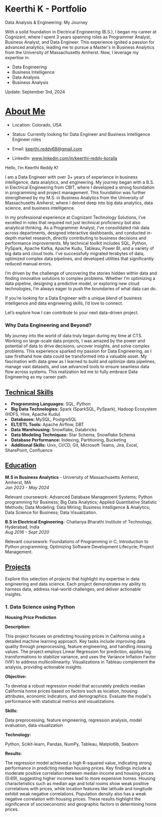 # Keerthi K - Portfolio
Data Analysis & Engineering: My Journey

With a solid foundation in Electrical Engineering (B.S.), I began my career at Cognizant, where I spent 3 years spanning roles as Programmer Analyst, Business Analyst, and Data Engineer. This experience ignited a passion for advanced analytics, leading me to pursue a Master's in Business Analytics from the University of Massachusetts Amherst. Now, I leverage my expertise in:

- Data Engineering
- Business Intelligence
- Data Analysis
- Business Analysis

Update: September 3rd, 2024

<h1 style="font-weight: bold; text-decoration: underline;">About Me</h1>

- Location: Colorado, USA
  
- Status: Currently looking for Data Engineer and Business Intelligence Engineer roles
  
- Email: keerthi.reddy68@gmail.com
  
- LinkedIn: www.linkedin.com/in/keerthi-reddy-koralla

Hello, I’m Keerthi Reddy K!

I am a Data Engineer with over 3+ years of experience in business intelligence, data analytics, and engineering. My journey began with a B.S. in Electrical Engineering from CBIT, where I developed a strong foundation in programming and project management. This foundation was further strengthened by my M.S. in Business Analytics from the University of Massachusetts Amherst, where I delved deep into big data analytics, data science, and business intelligence.

In my professional experience at Cognizant Technology Solutions, I’ve excelled in roles that required not just technical proficiency but also analytical thinking. As a Programmer Analyst, I’ve consolidated risk data across departments, designed interactive dashboards, and conducted in-depth market research, directly contributing to business decisions and performance improvements. My technical toolkit includes SQL, Python, PySpark, Apache Kafka, Apache Kudu, Tableau, Power BI, and a variety of big data and cloud tools. I’ve successfully migrated terabytes of data, optimized complex data pipelines, and developed utilities that significantly reduced manual errors.

I’m driven by the challenge of uncovering the stories hidden within data and finding innovative solutions to complex problems. Whether I’m optimizing a data pipeline, designing a predictive model, or exploring new cloud technologies, I’m always eager to push the boundaries of what data can do.

If you’re looking for a Data Engineer with a unique blend of business intelligence and data engineering skills, I’d love to connect.

Let’s explore how I can contribute to your next data-driven project.


<h3 style="font-weight: bold;">Why Data Engineering and Beyond?</h3>

My journey into the world of data truly began during my time at CTS. Working on large-scale data projects, I was amazed by the power and potential of data to drive decisions, uncover insights, and solve complex problems. This experience sparked my passion for Data Engineering, as I saw firsthand how data could be transformed into a valuable asset. My fascination with data grew as I learned to build and optimize data pipelines, manage vast datasets, and use advanced tools to ensure seamless data flow across systems. This realization led me to fully embrace Data Engineering as my career path.

<h2 style="font-weight: bold; text-decoration: underline;">Technical Skills</h2>

  <li><strong>Programming Languages:</strong> SQL, Python</li>
  <li><strong>Big Data Technologies:</strong> Spark (SparkSQL, PySpark), Hadoop Ecosystem (HDFS, Hive, Apache Kudu)</li>
  <li><strong>Databases:</strong> MySQL, PostgreSQL</li>
  <li><strong>ELT/ETL Tools:</strong> Apache Airflow, DBT</li>
  <li><strong>Data Warehousing:</strong> Snowflake, Databricks</li>
  <li><strong>Data Modeling Techniques:</strong> Star Schema, Snowflake Schema</li>
  <li><strong>Database Performance:</strong> Indexing, Partitioning, Bucketing</li>
  <li><strong>Additional Skills:</strong> Unix, CI/CD, Git, Microsoft Teams, Jira, Excel, SharePoint, Confluence</li>
</ul>


<h2 style="font-weight: bold; text-decoration: underline;">Education </h2>

<strong>M.S in Business Analytics</strong> - University of Massachusetts Amherst, Amherst, MA                      
<i>Jan 2023 - May 2024</i>

Relevant coursework: Advanced Database Management Systems; Python programming for Business; Big Data Analytics;
Applied Quantitative Statistic Methods; Data Modeling; Data Mining; Business Intelligence & Analytics; Data Science for
Business; Data Visualization.

<strong>B.S in Electrical Engineering</strong>- Chaitanya Bharathi Institute of Technology, Hyderabad, India          
<i>Aug 2016 - Sept 2020</i>

Relevant coursework: Foundations of Programming in C; Introduction to Python programming; Optimizing Software
Development Lifecycle; Project Management.

<h2 style="font-weight: bold; text-decoration: underline;">Projects </h2>

Explore this selection of projects that highlight my expertise in data engineering and data science. Each project demonstrates my ability to harness data, address real-world challenges, and deliver actionable insights.

<h3 style="font-weight: bold;">1. Data Science using Python</h3>

<strong>Housing Price Prediction</strong>

<strong>Description:</strong>

This project focuses on predicting housing prices in California using a detailed machine learning approach. Key tasks include improving data quality through preprocessing, feature engineering, and handling missing values. The project employs Linear Regression for prediction, applies log transformations to stabilize variance, and uses the Variance Inflation Factor (VIF) to address multicollinearity. Visualizations in Tableau complement the analysis, providing actionable insights.

<strong>Objective:</strong>

To develop a robust regression model that accurately predicts median California home prices based on factors such as location, housing attributes, economic indicators, and demographics. Evaluate the model's performance with statistical metrics and visualizations.

<strong>Skills:</strong>

Data preprocessing, feature engineering, regression analysis, model evaluation, data visualization

<strong>Technology:</strong>

Python, Scikit-learn, Pandas, NumPy, Tableau, Matplotlib, Seaborn

<strong>Results:</strong>

The regression model achieved a high R-squared value, indicating strong performance in predicting median housing prices. Key findings include a moderate positive correlation between median income and housing prices (0.69), suggesting higher incomes lead to more expensive homes. Housing characteristics such as median age and total rooms show weak positive correlations with prices, while location features like latitude and longitude exhibit weak negative correlations. Population density also has a weak negative correlation with housing prices. These results highlight the significance of socioeconomic and geographic factors in determining home prices.
